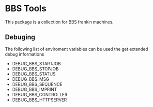 # BBS Tools

This package is a collection for BBS frankin machines.


## Debuging

The following list of enviroment variables can be used the get extended debug informations

  * DEBUG_BBS_STARTJOB
  * DEBUG_BBS_STOPJOB
  * DEBUG_BBS_STATUS
  * DEBUG_BBS_MSG
  * DEBUG_BBS_SEQUENCE
  * DEBUG_BBS_IMPRINT
  * DEBUG_BBS_CONTROLLER
  * DEBUG_BBS_HTTPSERVER
